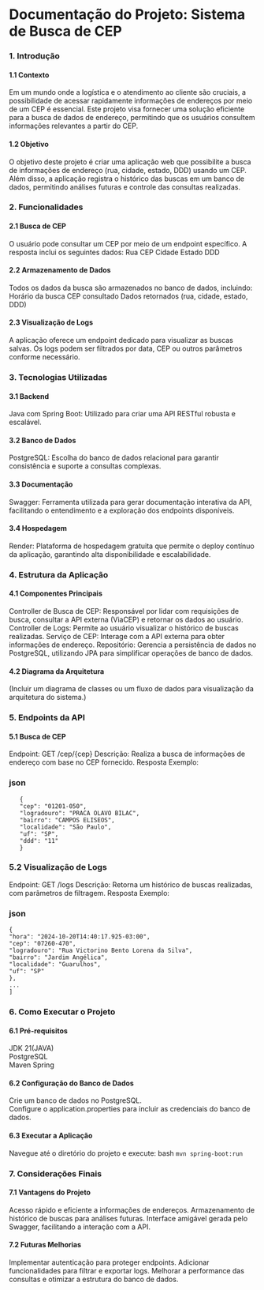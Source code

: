 # Documentação do Projeto: Sistema de Busca de CEP
### 1. Introdução
   #### 1.1 Contexto
   Em um mundo onde a logística e o atendimento ao cliente são cruciais, a possibilidade de acessar rapidamente informações de endereços por meio de um CEP é essencial. Este projeto visa fornecer uma solução eficiente para a busca de dados de endereço, permitindo que os usuários consultem informações relevantes a partir do CEP.

#### 1.2 Objetivo
O objetivo deste projeto é criar uma aplicação web que possibilite a busca de informações de endereço (rua, cidade, estado, DDD) usando um CEP. Além disso, a aplicação registra o histórico das buscas em um banco de dados, permitindo análises futuras e controle das consultas realizadas.

### 2. Funcionalidades
  #### 2.1 Busca de CEP
   O usuário pode consultar um CEP por meio de um endpoint específico.
   A resposta inclui os seguintes dados:
   Rua
   CEP
   Cidade
   Estado
   DDD
   #### 2.2 Armazenamento de Dados
   Todos os dados da busca são armazenados no banco de dados, incluindo:
   Horário da busca
   CEP consultado
   Dados retornados (rua, cidade, estado, DDD)
   #### 2.3 Visualização de Logs
   A aplicação oferece um endpoint dedicado para visualizar as buscas salvas.
   Os logs podem ser filtrados por data, CEP ou outros parâmetros conforme necessário.
### 3. Tecnologias Utilizadas
   #### 3.1 Backend
   Java com Spring Boot: Utilizado para criar uma API RESTful robusta e escalável.
   #### 3.2 Banco de Dados
   PostgreSQL: Escolha do banco de dados relacional para garantir consistência e suporte a consultas complexas.
   #### 3.3 Documentação
   Swagger: Ferramenta utilizada para gerar documentação interativa da API, facilitando o entendimento e a exploração dos endpoints disponíveis.
   #### 3.4 Hospedagem
   Render: Plataforma de hospedagem gratuita que permite o deploy contínuo da aplicação, garantindo alta disponibilidade e escalabilidade.
   ### 4. Estrutura da Aplicação
#### 4.1 Componentes Principais
   Controller de Busca de CEP: Responsável por lidar com requisições de busca, consultar a API externa (ViaCEP) e retornar os dados ao usuário.
   Controller de Logs: Permite ao usuário visualizar o histórico de buscas realizadas.
   Serviço de CEP: Interage com a API externa para obter informações de endereço.
   Repositório: Gerencia a persistência de dados no PostgreSQL, utilizando JPA para simplificar operações de banco de dados.
####  4.2 Diagrama da Arquitetura
   (Incluir um diagrama de classes ou um fluxo de dados para visualização da arquitetura do sistema.)

### 5. Endpoints da API
#### 5.1 Busca de CEP
   Endpoint: GET /cep/{cep}
   Descrição: Realiza a busca de informações de endereço com base no CEP fornecido.
   Resposta Exemplo:
   ### json
~~~
   {
   "cep": "01201-050",
   "logradouro": "PRACA OLAVO BILAC",
   "bairro": "CAMPOS ELISEOS",
   "localidade": "São Paulo",
   "uf": "SP",
   "ddd": "11"
   } 
   ~~~
   ### 5.2 Visualização de Logs
   Endpoint: GET /logs
   Descrição: Retorna um histórico de buscas realizadas, com parâmetros de filtragem.
   Resposta Exemplo:
   ### json
   
   ~~~[
   {
   "hora": "2024-10-20T14:40:17.925-03:00",
   "cep": "07260-470",
   "logradouro": "Rua Victorino Bento Lorena da Silva",
   "bairro": "Jardim Angélica",
   "localidade": "Guarulhos",
   "uf": "SP"
   },
   ...
   ] 
   ~~~
### 6. Como Executar o Projeto
   #### 6.1 Pré-requisitos
   JDK 21(JAVA)<br>
   PostgreSQL<br>
   Maven
Spring
   #### 6.2 Configuração do Banco de Dados
   Crie um banco de dados no PostgreSQL.<br>
   Configure o application.properties para incluir as credenciais do banco de dados.
   #### 6.3 Executar a Aplicação
   Navegue até o diretório do projeto e execute:
   bash
   `mvn spring-boot:run`
### 7. Considerações Finais
   #### 7.1 Vantagens do Projeto
   Acesso rápido e eficiente a informações de endereços.
   Armazenamento de histórico de buscas para análises futuras.
   Interface amigável gerada pelo Swagger, facilitando a interação com a API.
   #### 7.2 Futuras Melhorias
   Implementar autenticação para proteger endpoints.
   Adicionar funcionalidades para filtrar e exportar logs.
   Melhorar a performance das consultas e otimizar a estrutura do banco de dados.